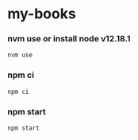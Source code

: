 # my-books

### nvm use or install node v12.18.1

```
nvm use
```

### npm ci

```
npm ci
```

### npm start

```
npm start
```
